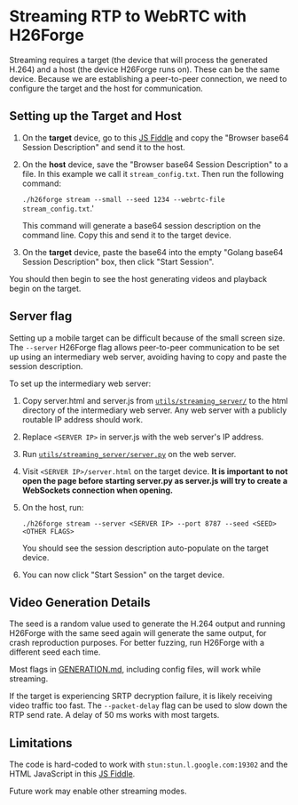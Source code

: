 # Streaming RTP to WebRTC with H26Forge

Streaming requires a target (the device that will process the generated H.264) and a host (the device H26Forge runs on). These can be the same device. Because we are establishing a peer-to-peer connection, we need to configure the target and the host for communication.

## Setting up the Target and Host
1. On the **target** device, go to this [JS Fiddle](https://jsfiddle.net/z7ms3u5r/) and copy the "Browser base64 Session Description" and send it to the host.
2. On the **host** device, save the "Browser base64 Session Description" to a file. In this example we call it `stream_config.txt`. Then run the following command:

    ```./h26forge stream --small --seed 1234 --webrtc-file stream_config.txt```.'

    This command will generate a base64 session description on the command line. Copy this and send it to the target device.
3. On the **target** device, paste the base64 into the empty "Golang base64 Session Description" box, then click "Start Session".

You should then begin to see the host generating videos and playback begin on the target.

## Server flag

Setting up a mobile target can be difficult because of the small screen size. The `--server` H26Forge flag allows peer-to-peer communication to be set up using an intermediary web server, avoiding having to copy and paste the session description.

To set up the intermediary web server:

1. Copy server.html and server.js from [`utils/streaming_server/`](../utils/streaming_server/) to the html directory of the intermediary web server. Any web server with a publicly routable IP address should work.
2. Replace `<SERVER IP>` in server.js with the web server's IP address.
3. Run [`utils/streaming_server/server.py`](../utils/streaming_server/server.py) on the web server.
4. Visit `<SERVER IP>/server.html` on the target device. **It is important to not open the page before starting server.py as server.js will try to create a WebSockets connection when opening.**
5. On the host, run:

    ```./h26forge stream --server <SERVER IP> --port 8787 --seed <SEED> <OTHER FLAGS>```

    You should see the session description auto-populate on the target device.
6. You can now click "Start Session" on the target device.


## Video Generation Details

The seed is a random value used to generate the H.264 output and running H26Forge with the same seed again will generate the same output, for crash reproduction purposes. For better fuzzing, run H26Forge with a different seed each time.

Most flags in [GENERATION.md](GENERATION.md), including config files, will work while streaming.

If the target is experiencing SRTP decryption failure, it is likely receiving video traffic too fast. The `--packet-delay` flag can be used to slow down the RTP send rate. A delay of 50 ms works with most targets.

## Limitations

The code is hard-coded to work with `stun:stun.l.google.com:19302` and the HTML JavaScript in this [JS Fiddle](https://jsfiddle.net/z7ms3u5r/).

Future work may enable other streaming modes.

